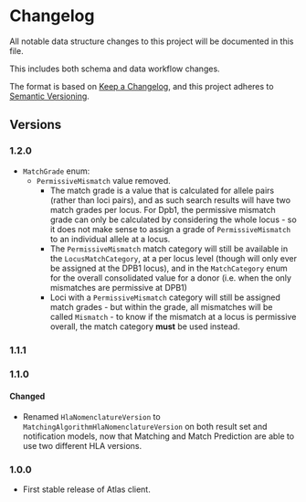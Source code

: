 ﻿# Changelog
All notable data structure changes to this project will be documented in this file.

This includes both schema and data workflow changes.

The format is based on [Keep a Changelog](https://keepachangelog.com/en/1.0.0/),
and this project adheres to [Semantic Versioning](https://semver.org/spec/v2.0.0.html).

## Versions

### 1.2.0

* `MatchGrade` enum:
    * `PermissiveMismatch` value removed.
        * The match grade is a value that is calculated for allele pairs (rather than loci pairs), and as such search results will have two match grades per locus.
        For Dpb1, the permissive mismatch grade can only be calculated by considering the whole locus - so it does not make sense to assign a grade of `PermissiveMismatch`
        to an individual allele at a locus.
        * The `PermissiveMismatch` match category will still be available in the `LocusMatchCategory`, at a per locus level (though will only ever be assigned at the DPB1 locus),
        and in the `MatchCategory` enum for the overall consolidated value for a donor (i.e. when the only mismatches are permissive at DPB1)
        * Loci with a `PermissiveMismatch` category will still be assigned match grades - but within the grade, all mismatches will be called `Mismatch` - to know if the 
        mismatch at a locus is permissive overall, the match category **must** be used instead. 

### 1.1.1

### 1.1.0

#### Changed
- Renamed `HlaNomenclatureVersion` to `MatchingAlgorithmHlaNomenclatureVersion` on both result set and notification models,
  now that Matching and Match Prediction are able to use two different HLA versions.

### 1.0.0

- First stable release of Atlas client.